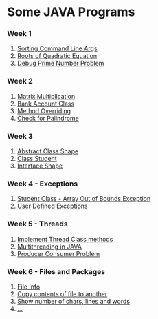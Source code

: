 # Some JAVA Programs

### Week 1
1. [Sorting Command Line Args](2023_04_20/CmdLineArgs.java)
1. [Roots of Quadratic Equation](2023_04_20/QuadraticEqn.java)
1. [Debug Prime Number Problem](2023_04_20/Debug.java)

### Week 2
1. [Matrix Multiplication](2023_05_04/MatrixMultiplication.java)
1. [Bank Account Class](2023_05_04/BankAccount.java)
1. [Method Overriding]()
1. [Check for Palindrome](2023_05_04/ChkPalindrome.java)

### Week 3
1. [Abstract Class Shape](2023_05_11/AbstractClass.java)
1. [Class Student](2023_04_20/QuadraticEqn.java)
1. [Interface Shape]([label](2023_05_18/synch.java))

### Week 4 - Exceptions
1. [Student Class - Array Out of Bounds Exception](2023_05_18/Exception.java)
1. [User Defined Exceptions](2023_05_25/UserDefinedException.java)

### Week 5 - Threads
1. [Implement Thread Class methods](2023_05_25/Thread.java)
1. [Multithreading in JAVA](2023_05_25/MultipleThread.java)
1. [Producer Consumer Problem](2023_06_01/ProducerConsumer.java)

### Week 6 - Files and Packages
1. [File Info]()
1. [Copy contents of file to another]()
1. [Show number of chars, lines and words]()
1. [...]()
